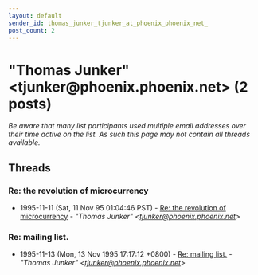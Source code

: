 ```yaml
---
layout: default
sender_id: thomas_junker_tjunker_at_phoenix_phoenix_net_
post_count: 2
---
```


# "Thomas Junker" <tjunker<span>@</span>phoenix.phoenix.net> (2 posts)

_Be aware that many list participants used multiple email addresses over their time active on the list. As such this page may not contain all threads available._

## Threads

### Re: the revolution of microcurrency
+ 1995-11-11 (Sat, 11 Nov 95 01:04:46 PST) - [Re: the revolution of microcurrency](/archive/1995/11/af5b25a78c0f91b81e14af76b488ac2010fd8aefe0e2ebdc23abb5251bb1231c) - _"Thomas Junker" \<tjunker@phoenix.phoenix.net\>_

### Re: mailing list.
+ 1995-11-13 (Mon, 13 Nov 1995 17:17:12 +0800) - [Re: mailing list.](/archive/1995/11/db281d29898ced48019bd091434b82d8c49d85a5ca6dae9bc863ebbe685b8907) - _"Thomas Junker" \<tjunker@phoenix.phoenix.net\>_

